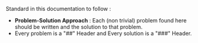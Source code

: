 
Standard in this documentation to follow :
- **Problem-Solution Approach** : Each (non trivial) problem found here should be written and the solution to that problem.
- Every problem is a "##" Header and Every solution is a "###" Header.
